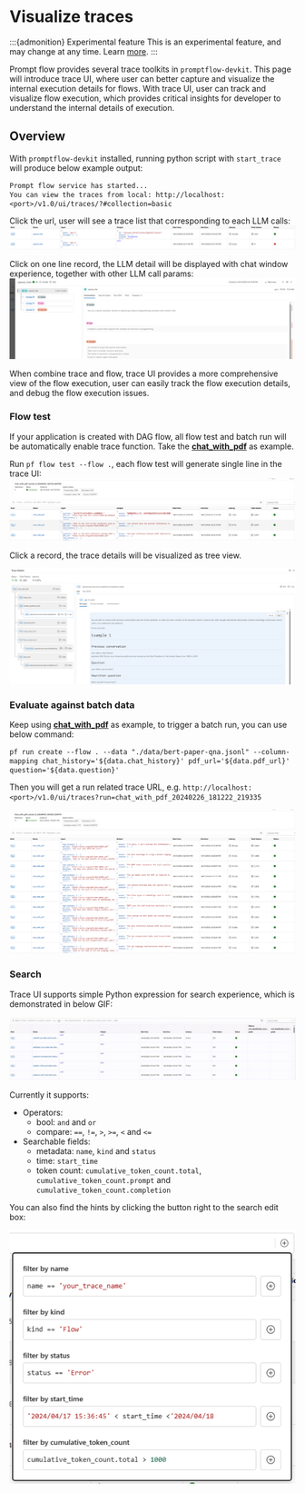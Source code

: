 # Visualize traces

:::{admonition} Experimental feature
This is an experimental feature, and may change at any time. Learn [more](../faq.md#stable-vs-experimental).
:::

Prompt flow provides several trace toolkits in `promptflow-devkit`. This page will introduce trace UI, where user can better capture and visualize the internal execution details for flows. With trace UI, user can track and visualize flow execution, which provides critical insights for developer to understand the internal details of execution.

## Overview

With `promptflow-devkit` installed, running python script with `start_trace` will produce below example output:

```text
Prompt flow service has started...
You can view the traces from local: http://localhost:<port>/v1.0/ui/traces/?#collection=basic
```

Click the url, user will see a trace list that corresponding to each LLM calls:
![LLM-trace-list](../../media/trace/LLM-trace-list.png)


Click on one line record, the LLM detail will be displayed with chat window experience, together with other LLM call params:
![LLM-trace-detail](../../media/trace/LLM-trace-detail.png)

When combine trace and flow, trace UI provides a more comprehensive view of the flow execution, user can easily track the flow execution details, and debug the flow execution issues.

### Flow test

If your application is created with DAG flow, all flow test and batch run will be automatically enable trace function. Take the **[chat_with_pdf](https://github.com/microsoft/promptflow/tree/main/examples/flows/chat/chat-with-pdf/)** as example. 

Run `pf flow test --flow .`, each flow test will generate single line in the trace UI:
![flow-trace-record](../../media/trace/flow-trace-records.png)

Click a record, the trace details will be visualized as tree view.

![flow-trace-detail](../../media/trace/flow-trace-detail.png)

### Evaluate against batch data

Keep using **[chat_with_pdf](https://github.com/microsoft/promptflow/tree/main/examples/flows/chat/chat-with-pdf)** as example, to trigger a batch run, you can use below command:

```shell
pf run create --flow . --data "./data/bert-paper-qna.jsonl" --column-mapping chat_history='${data.chat_history}' pdf_url='${data.pdf_url}' question='${data.question}'
```
Then you will get a run related trace URL, e.g. `http://localhost:<port>/v1.0/ui/traces?run=chat_with_pdf_20240226_181222_219335`

![batch_run_record](../../media/trace/batch_run_record.png)

### Search

Trace UI supports simple Python expression for search experience, which is demonstrated in below GIF:

![advanced_search](../../media/trace/advanced-search.gif)

Currently it supports:

- Operators:
  - bool: `and` and `or`
  - compare: `==`, `!=`, `>`, `>=`, `<` and `<=`
- Searchable fields:
  - metadata: `name`, `kind` and `status`
  - time: `start_time`
  - token count: `cumulative_token_count.total`, `cumulative_token_count.prompt` and `cumulative_token_count.completion`
  
You can also find the hints by clicking the button right to the search edit box:

![search_hint](../../media/trace/trace-ui-search-hint.png)
